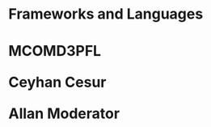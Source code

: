 <h1> Frameworks and Languages <h1/>

  <p> MCOMD3PFL <p/>
  <p> Ceyhan Cesur <p/>
  <p> Allan Moderator <p/>

  
    